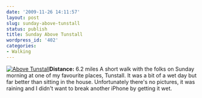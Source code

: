 ```yaml
---
date: '2009-11-26 14:11:57'
layout: post
slug: sunday-above-tunstall
status: publish
title: Sunday Above Tunstall
wordpress_id: '402'
categories:
- Walking
---
```


[![Above Tunstall](http://www.stevenhorner.com/wp-content/uploads/2009/11/Above-Tunstall-300x199.jpg)](http://www.stevenhorner.com/wp-content/uploads/2009/11/Above-Tunstall.jpg)**Distance:** 6.2 miles A short walk with the folks on Sunday morning at one of my favourite places, Tunstall. It was a bit of a wet day but far better than sitting in the house. Unfortunately there's no pictures, it was raining and I didn't want to break another iPhone by getting it wet.
